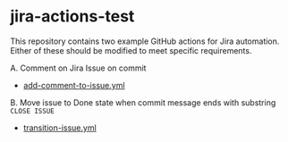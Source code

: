 # jira-actions-test

This repository contains two example GitHub actions for Jira automation.  Either of these should be modified to meet specific requirements.

A. Comment on Jira Issue on commit

  - [add-comment-to-issue.yml](.github/workflows/add-comment-to-issue.yml)

B. Move issue to Done state when commit message ends with substring `CLOSE ISSUE`

  - [transition-issue.yml](.github/workflows/transition-issue.yml)

